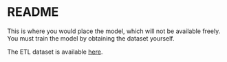 # README

This is where you would place the model, which will not be available freely. You must train the model by obtaining the dataset yourself.

The ETL dataset is available [here](etlcdb.db.aist.go.jp).